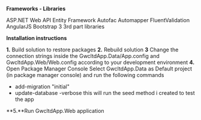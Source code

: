 **Frameworks - Libraries**

ASP.NET Web API
Entity Framework
Autofac
Automapper
FluentValidation
AngularJS
Bootstrap 3
3rd part libraries


**Installation instructions**

**1.** Build solution to restore packages
**2.** Rebuild solution
**3** Change the connection strings inside the GwcltdApp.Data/App.config and       GwcltdApp.Web/Web.config according to your development environment
**4.** Open Package Manager Console
   Select GwcltdApp.Data as Default project (in package manager console) and run the following commands
   
   * add-migration "initial"
   * update-database -verbose  this will run the seed method i created to test the app
   
**5.**Run GwcltdApp.Web application